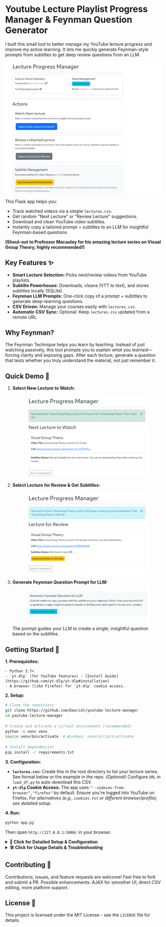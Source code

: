 # Youtube Lecture Playlist Progress Manager & Feynman Question Generator

I built this small tool to better manage my YouTube lecture progress and improve my active learning. It lets me quickly generate Feynman-style prompts from subtitles to get deep review questions from an LLM.


<p align="center">
  <img src="assets/main.png" alt="Main Dashboard View" width="600"/>
</p>

This Flask app helps you:
- Track watched videos via a simple `lectures.csv`.
- Get random "Next Lecture" or "Review Lecture" suggestions.
- Download and clean YouTube video subtitles.
- Instantly copy a tailored prompt + subtitles to an LLM for insightful Feynman-based questions.

**(Shout-out to Professor Macauley for his amazing lecture series on Visual Group Theory, highly recommended!)**

## Key Features ✨

*   **Smart Lecture Selection:** Picks next/review videos from YouTube playlists.
*   **Subtitle Powerhouse:** Downloads, cleans (VTT to text), and stores subtitles locally (SQLite).
*   **Feynman LLM Prompts:** One-click copy of a prompt + subtitles to generate deep-learning questions.
*   **CSV Driven:** Manage your courses easily with `lectures.csv`.
*   **Automatic CSV Sync:** Optional: Keep `lectures.csv` updated from a remote URL.

## Why Feynman?

The Feynman Technique helps you learn by teaching. Instead of just watching passively, this tool prompts you to *explain what you learned*—forcing clarity and exposing gaps. After each lecture, generate a question that tests whether you truly understand the material, not just remember it.

## Quick Demo 🚀

1.  **Select New Lecture to Watch:**
    <p align="center"><img src="assets/next_lecture.png" alt="Lecture Display for Review" width="400"/></p>
2.  **Select Lecture for Review & Get Subtitles:**
    <p align="center"><img src="assets/review_lecture.png" alt="Lecture Display for Review" width="400"/></p>
3.  **Generate Feynman Question Prompt for LLM:**
    <p align="center"><img src="assets/create_feynman.png" alt="Copying Feynman Prompt to Clipboard" width="400"/></p>
    The prompt guides your LLM to create a single, insightful question based on the subtitles.

## Getting Started 🏁

**1. Prerequisites:**

    - Python 3.7+
    - `yt-dlp` (for YouTube features) - [Install Guide](https://github.com/yt-dlp/yt-dlp#installation)
    - A browser (like Firefox) for `yt-dlp` cookie access.


**2. Setup:**
   ```bash
   # Clone the repository
   git clone https://github.com/Dauriel/youtube-lecture-manager
   cd youtube-lecture-manager

   # Create and activate a virtual environment (recommended)
   python -m venv venv
   source venv/bin/activate  # Windows: venv\Scripts\activate

   # Install dependencies
   pip install -r requirements.txt
   ```

**3. Configuration:**
   - **`lectures.csv`:** Create this in the root directory to list your lecture series. See format below or the example in the repo.
     *(Optional)* Configure `URL` in `load_df.py` to auto-download this CSV.
   - **`yt-dlp` Cookie Access:**
     The app uses `"--cookies-from-browser","firefox"` by default. Ensure you're logged into YouTube on Firefox.
     *For alternatives (e.g., `cookies.txt` or different browser/profile), see detailed setup.*

**4. Run:**
   ```bash
   python app.py
   ```
   Then open `http://127.0.0.1:5000/` in your browser.

<details>
<summary><strong>📄 Click for Detailed Setup & Configuration</strong></summary>

---

### `lectures.csv` Format

Your `lectures.csv` should have at least these columns:
-   `Lecture Series`: Name of the series.
-   `Current`: Number of videos watched.
-   `Total`: Total videos in the series.
-   `Playlist URL`: Full YouTube playlist URL.

Example:
```csv
Lecture Series,Current,Total,Playlist URL
Advanced Quantum Physics,0,35,https://www.youtube.com/playlist?list=PLxxxxxxxxx
```

### `load_df.py` Configuration (Automatic CSV Download)

If you want `lectures.csv` to be downloaded from a URL (e.g., a published Google Sheet):
1.  Open `load_df.py`.
2.  Set the `URL` variable: `URL = "YOUR_DIRECT_CSV_DOWNLOAD_LINK_HERE"`

### `yt-dlp` Cookie Access Details

`yt-dlp` needs YouTube cookies for full access (e.g., private/age-restricted content).
The default is `"--cookies-from-browser","firefox"` in `lecture_manager_core.py`.

-   **Firefox Profile:** If not using the default/most recent Firefox profile, you might need to specify the path: `"--cookies-from-browser", "firefox:/path/to/your/firefox/profile"`.
-   **Using `cookies.txt` (Alternative):**
    1.  Use a browser extension (e.g., "Get cookies.txt LOCALLY") to export YouTube cookies as `cookies.txt` to the project root.
    2.  In `lecture_manager_core.py`, change `"--cookies-from-browser","firefox",` to `"--cookies", "cookies.txt",` in `get_playlist_videos_yt_dlp` and `download_subtitles_yt_dlp`.

### Database
The `lecture_subtitles.db` (SQLite) is created automatically.

---
</details>

<details>
<summary><strong>🛠️ Click for Usage Details & Troubleshooting</strong></summary>

---

### How to Use

-   **Dashboard:** Main navigation.
-   **Refresh CSV Data:** Reloads/re-downloads `lectures.csv`.
-   **Select Next Lecture to Watch:** Get a new unwatched video suggestion.
-   **Select Lecture for Review:** Get a random watched video. Download subtitles if needed.
-   **Copy Prompt & Subtitles:** If subtitles are shown, click to copy the Feynman prompt + text for your LLM.
-   **Bulk Download Watched Subtitles:** Downloads subtitles for all 'watched' videos.

### Customizing the LLM Prompt
The default Feynman prompt is in `templates/lecture_display.html` (in the `<textarea>`). Modify it to change LLM instructions.

### Troubleshooting Common Issues

-   **`yt-dlp` not found/working:**
    -   Ensure `yt-dlp` is installed and in your system's PATH.
    -   Verify `YT_DLP_PATH` in `lecture_manager_core.py`.
-   **Subtitle download failures:**
    -   Check `yt-dlp` cookie setup (Firefox login, profile, or `cookies.txt`).
    -   The video might not have English subtitles.
    -   Update `yt-dlp`: `yt-dlp -U`.
    -   Check Flask console logs for `yt-dlp` errors.
-   **CSV errors:**
    -   Ensure `lectures.csv` exists (or `load_df.py` is set up) and has correct format/columns.

---
</details>

## Contributing 🤝

Contributions, issues, and feature requests are welcome! Feel free to fork and submit a PR.
Possible enhancements: AJAX for smoother UI, direct CSV editing, more platform support.

## License 📜

This project is licensed under the MIT License - see the `LICENSE` file for details.
